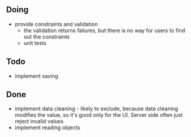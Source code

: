 ## Doing
* provide constraints and validation
  * the validation returns failures, but there is no way for users to find out the constraints
  * unit tests 

## Todo
* implement saving

## Done
* implement data cleaning - likely to exclude, because data cleaning modifies the value, so it's good only for the UI. Server side often just reject invalid values
* implement reading objects
